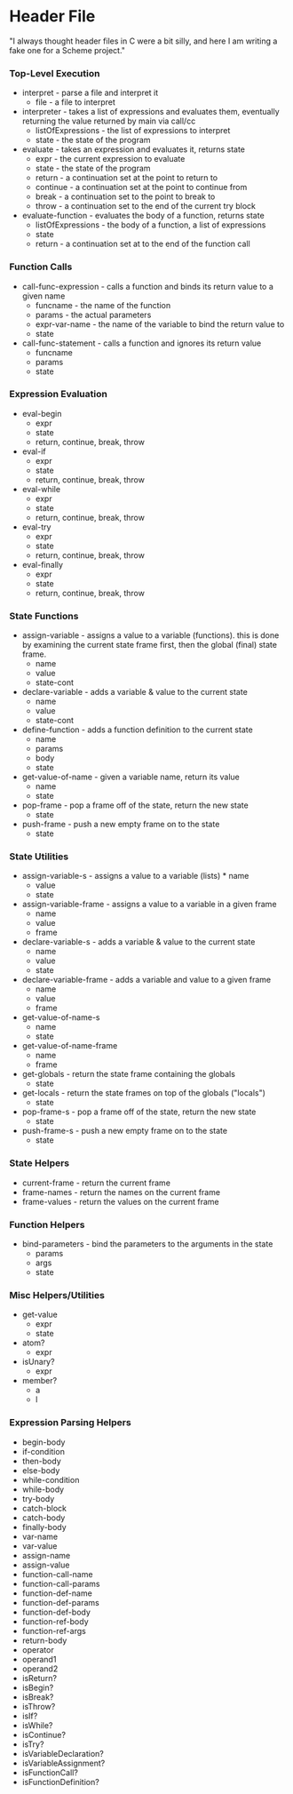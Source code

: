 # Header File

"I always thought header files in C were a bit silly, and here I am writing a fake one for a Scheme project." 

### Top-Level Execution

* interpret - parse a file and interpret it
	* file - a file to interpret
* interpreter - takes a list of expressions and evaluates them, eventually returning the value returned by main via call/cc
	* listOfExpressions - the list of expressions to interpret
	* state - the state of the program
* evaluate - takes an expression and evaluates it, returns state
	* expr - the current expression to evaluate
	* state - the state of the program
	* return - a continuation set at the point to return to
	* continue - a continuation set at the point to continue from
	* break - a continuation set to the point to break to
	* throw - a continuation set to the end of the current try block
* evaluate-function - evaluates the body of a function, returns state
	* listOfExpressions - the body of a function, a list of expressions
	* state
	* return - a continuation set at to the end of the function call

### Function Calls

* call-func-expression - calls a function and binds its return value to a given name
	* funcname - the name of the function
	* params - the actual parameters
	* expr-var-name - the name of the variable to bind the return value to
	* state
* call-func-statement - calls a function and ignores its return value
	* funcname
	* params
	* state

### Expression Evaluation

* eval-begin
	* expr
	* state
	* return, continue, break, throw
* eval-if
	* expr
	* state
	* return, continue, break, throw
* eval-while
	* expr
	* state
	* return, continue, break, throw
* eval-try
	* expr
	* state
	* return, continue, break, throw
* eval-finally
	* expr
	* state
	* return, continue, break, throw

### State Functions

* assign-variable - assigns a value to a variable (functions). this is done by examining the current state frame first, then the global (final) state frame. 
	* name
	* value
	* state-cont
* declare-variable - adds a variable & value to the current state
	* name
	* value
	* state-cont
* define-function - adds a function definition to the current state
	* name
	* params
	* body
	* state
* get-value-of-name - given a variable name, return its value
	* name
	* state
* pop-frame - pop a frame off of the state, return the new state
	* state
* push-frame - push a new empty frame on to the state
	* state

### State Utilities

* assign-variable-s - assigns a value to a variable (lists)	* name
	* value
	* state
* assign-variable-frame - assigns a value to a variable in a given frame
	* name
	* value
	* frame
* declare-variable-s - adds a variable & value to the current state
	* name
	* value
	* state
* declare-variable-frame - adds a variable and value to a given frame
	* name
	* value
	* frame
* get-value-of-name-s
	* name
	* state
* get-value-of-name-frame
	* name
	* frame
* get-globals - return the state frame containing the globals
	* state
* get-locals - return the state frames on top of the globals ("locals")
	* state
* pop-frame-s - pop a frame off of the state, return the new state
	* state
* push-frame-s - push a new empty frame on to the state
	* state

### State Helpers

* current-frame - return the current frame
* frame-names - return the names on the current frame
* frame-values - return the values on the current frame

### Function Helpers

* bind-parameters - bind the parameters to the arguments in the state
	* params
	* args
	* state

### Misc Helpers/Utilities

* get-value
	* expr
	* state
* atom?
	* expr
* isUnary?
	* expr
* member?
	* a
	* l

### Expression Parsing Helpers

* begin-body
* if-condition
* then-body
* else-body
* while-condition
* while-body
* try-body
* catch-block
* catch-body
* finally-body
* var-name
* var-value
* assign-name
* assign-value
* function-call-name
* function-call-params
* function-def-name
* function-def-params
* function-def-body
* function-ref-body
* function-ref-args
* return-body
* operator
* operand1
* operand2
* isReturn?
* isBegin?
* isBreak?
* isThrow?
* isIf?
* isWhile?
* isContinue?
* isTry?
* isVariableDeclaration?
* isVariableAssignment?
* isFunctionCall?
* isFunctionDefinition?

